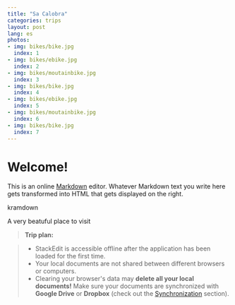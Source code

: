 ```yaml
---
title: "Sa Calobra"
categories: trips
layout: post
lang: es
photos:
- img: bikes/bike.jpg
  index: 1
- img: bikes/ebike.jpg
  index: 2
- img: bikes/moutainbike.jpg
  index: 3
- img: bikes/bike.jpg
  index: 4
- img: bikes/ebike.jpg
  index: 5
- img: bikes/moutainbike.jpg
  index: 6
- img: bikes/bike.jpg
  index: 7
---
```


# Welcome!

This is an online [Markdown](http://en.wikipedia.org/wiki/Markdown)
editor. Whatever Markdown text you write here gets transformed into
HTML that gets displayed on the right.

kramdown

A very beatuful place to visit

> **Trip plan:**

> - StackEdit is accessible offline after the application has been loaded for the first time.
> - Your local documents are not shared between different browsers or computers.
> - Clearing your browser's data may **delete all your local documents!** Make sure your documents are synchronized with **Google Drive** or **Dropbox** (check out the [<i class="icon-refresh"></i> Synchronization](#synchronization) section).
